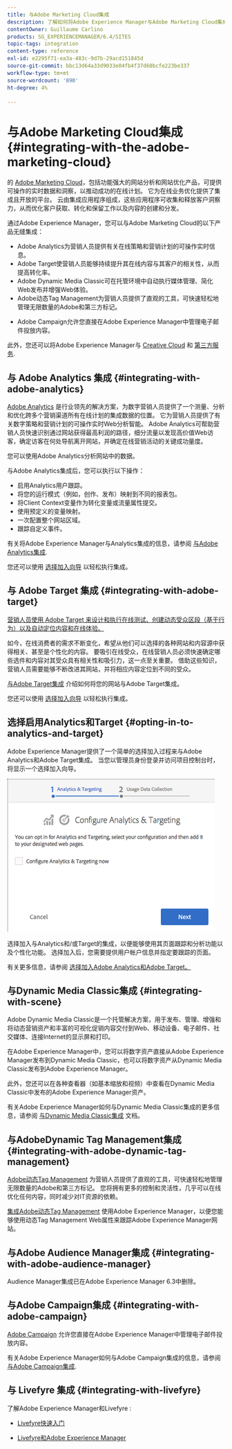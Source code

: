 ```yaml
---
title: 与Adobe Marketing Cloud集成
description: 了解如何将Adobe Experience Manager与Adobe Marketing Cloud集成。
contentOwner: Guillaume Carlino
products: SG_EXPERIENCEMANAGER/6.4/SITES
topic-tags: integration
content-type: reference
exl-id: e2295f71-ea3a-483c-9d7b-29acd151845d
source-git-commit: bbc13d64a33d9033e04fb4f37d60bcfe223be337
workflow-type: tm+mt
source-wordcount: '890'
ht-degree: 4%

---
```


# 与Adobe Marketing Cloud集成{#integrating-with-the-adobe-marketing-cloud}

的 [Adobe Marketing Cloud](https://www.adobe.com/solutions/digital-marketing.html)，包括功能强大的网站分析和网站优化产品，可提供可操作的实时数据和洞察，以推动成功的在线计划。 它为在线业务优化提供了集成且开放的平台。 云由集成应用程序组成，这些应用程序可收集和释放客户洞察力，从而优化客户获取、转化和保留工作以及内容的创建和分发。

通过Adobe Experience Manager，您可以与Adobe Marketing Cloud的以下产品无缝集成：

* Adobe Analytics为营销人员提供有关在线策略和营销计划的可操作实时信息。
* Adobe Target使营销人员能够持续提升其在线内容与其客户的相关性，从而提高转化率。
* Adobe Dynamic Media Classic可在托管环境中自动执行媒体管理、简化Web发布并增强Web体验。
* Adobe动态Tag Management为营销人员提供了直观的工具，可快速轻松地管理无限数量的Adobe和第三方标记。
<!-- Search&Promote was end of life September 1, 2022. * Adobe Search&Promote gives marketers the ability to control and optimize the search results on their sites. -->
* Adobe Campaign允许您直接在Adobe Experience Manager中管理电子邮件投放内容。

此外，您还可以将Adobe Experience Manager与 [Creative Cloud](/help/assets/aem-cc-integration-best-practices.md) 和 [第三方服务](/help/sites-administering/third-party-services.md).

## 与 Adobe Analytics 集成 {#integrating-with-adobe-analytics}

[Adobe Analytics](https://www.omniture.com/en/products/analytics/sitecatalyst) 是行业领先的解决方案，为数字营销人员提供了一个测量、分析和优化跨多个营销渠道所有在线计划的集成数据的位置。 它为营销人员提供了有关数字策略和营销计划的可操作实时Web分析智能。 Adobe Analytics可帮助营销人员快速识别通过网站获得最高利润的路径，细分流量以发现高价值Web访客，确定访客在何处导航离开网站，并确定在线营销活动的关键成功量度。

您可以使用Adobe Analytics分析网站中的数据。

与Adobe Analytics集成后，您可以执行以下操作：

* 启用Analytics用户跟踪。
* 将您的运行模式（例如，创作、发布）映射到不同的报表包。
* 将Client Context变量作为转化变量或流量属性提交。
* 使用预定义的变量映射。
* 一次配置整个网站区域。
* 跟踪自定义事件。

有关将Adobe Experience Manager与Analytics集成的信息，请参阅 [与Adobe Analytics集成](/help/sites-administering/adobeanalytics.md).

您还可以使用 [选择加入向导](/help/sites-administering/opt-in.md) 以轻松执行集成。

## 与 Adobe Target 集成 {#integrating-with-adobe-target}

[营销人员使用 Adobe Target 来设计和执行在线测试、创建动态受众区段（基于行为）以及自动定位内容和在线体验。](https://www.omniture.com/en/products/conversion/test-and-target)

如今，在线消费者的需求不断变化，希望从他们可以选择的各种网站和内容源中获得相关、甚至是个性化的内容。 要吸引在线受众，在线营销人员必须快速确定哪些选件和内容对其受众具有相关性和吸引力，这一点至关重要。 借助这些知识，营销人员需要能够不断改进其网站，并将相应内容定位到不同的受众。

[与Adobe Target集成](/help/sites-administering/target.md) 介绍如何将您的网站与Adobe Target集成。

您还可以使用 [选择加入向导](/help/sites-administering/opt-in.md) 以轻松执行集成。

## 选择启用Analytics和Target {#opting-in-to-analytics-and-target}

Adobe Experience Manager提供了一个简单的选择加入过程来与Adobe Analytics和Adobe Target集成。 当您以管理员身份登录并访问项目控制台时，将显示一个选择加入向导。

![chlimage_1-107](assets/chlimage_1-107.png)

选择加入与Analytics和/或Target的集成，以便能够使用其页面跟踪和分析功能以及个性化功能。 选择加入后，您需要提供用户帐户信息并指定要跟踪的页面。

有关更多信息，请参阅 [选择加入Adobe Analytics和Adobe Target。](/help/sites-administering/opt-in.md)

## 与Dynamic Media Classic集成 {#integrating-with-scene}

Adobe Dynamic Media Classic是一个托管解决方案，用于发布、管理、增强和将动态营销资产和丰富的可视化促销内容交付到Web、移动设备、电子邮件、社交媒体、连接Internet的显示屏和打印。

在Adobe Experience Manager中，您可以将数字资产直接从Adobe Experience Manager发布到Dynamic Media Classic，也可以将数字资产从Dynamic Media Classic发布到Adobe Experience Manager。

此外，您还可以在各种查看器（如基本缩放和视频）中查看在Dynamic Media Classic中发布的Adobe Experience Manager资产。

有关Adobe Experience Manager如何与Dynamic Media Classic集成的更多信息，请参阅 [与Dynamic Media Classic集成](/help/sites-administering/scene7.md) 文档。

## 与AdobeDynamic Tag Management集成 {#integrating-with-adobe-dynamic-tag-management}

[Adobe动态Tag Management](https://www.adobe.com/solutions/digital-marketing/dynamic-tag-management.html) 为营销人员提供了直观的工具，可快速轻松地管理无限数量的Adobe和第三方标记。 您将拥有更多的控制和灵活性，几乎可以在线优化任何内容，同时减少对IT资源的依赖。

[集成Adobe动态Tag Management](/help/sites-administering/dtm.md) 使用Adobe Experience Manager，以便您能够使用动态Tag Management Web属性来跟踪Adobe Experience Manager网站。

## 与Adobe Audience Manager集成 {#integrating-with-adobe-audience-manager}

Audience Manager集成已在Adobe Experience Manager 6.3中删除。

<!-- Search&Promote was end of life September 1, 2022. ## Integrating with Search&Promote {#integrating-with-search-promote} -->

<!-- Search&Promote was end of life September 1, 2022. Adobe Search&Promote enables marketers to optimize how visitors browse, find, compare, and select relevant products and content on web and mobile sites. Businesses can easily promote priority items based on business objectives and visitor intent, as well as automate merchandising and promotions activity by way of KPI-based triggers or metrics. -->

<!-- Search&Promote was end of life September 1, 2022. Adobe Search&Promote is a reliable and scalable hosted site search application, capable of scaling to millions of pages or products, for heavily visited online businesses ranging from retail to news sites. It offers unprecedented levels of marketer control and metrics-based relevance. -->

<!-- Search&Promote was end of life September 1, 2022. For information about integrating Adobe Experience Manager and Search&Promote, see [Integrating with Adobe Search&Promote](/help/sites-administering/search-and-promote.md). -->

## 与Adobe Campaign集成 {#integrating-with-adobe-campaign}

[Adobe Campaign](https://www.adobe.com/solutions/campaign-management.html) 允许您直接在Adobe Experience Manager中管理电子邮件投放内容。

有关Adobe Experience Manager如何与Adobe Campaign集成的信息，请参阅 [与Adobe Campaign集成](/help/sites-administering/campaignstandard.md).

## 与 Livefyre 集成 {#integrating-with-livefyre}

了解Adobe Experience Manager和Livefyre :

* [Livefyre快速入门](https://answers.livefyre.com/developers/getting-started)

* [Livefyre和Adobe Experience Manager](https://answers.livefyre.com/product/livefyre-for-adobe-experience-manager-aem/livefyre-for-adobe-experience-manager/)
